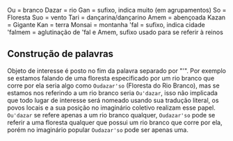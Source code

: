 Ou = branco
Dazar = rio
Gan = sufixo, indica muito (em agrupamentos)
So = Floresta
Suo = vento
Tari = dançarina/dançarino
Amem = abençoada
Kazan = Gigante
Kan = terra
Monsai = montanha
'fal = sufixo, indica cidade
'falmem = aglutinação de 'fal e Amem, sufixo usado para se referir à reinos

## Construção de palavras

Objeto de interesse é posto no fim da palavra separado por "'". Por exemplo se estamos falando de uma floresta especificado por um rio branco que corre por ela seria algo como ``Oudazar'so`` (Floresta do Rio Branco), mas se estamos nos referindo a um rio branco seria ``Ou'dazar``, isso não implicada que todo lugar de interesse será nomeado usando sua tradução literal, os povos locais e a sua posição no imaginário coletivo realizam esse papel. ``Ou'dazar`` se refere apenas a um rio branco qualquer, ``Oudazar'so`` pode se referir a uma floresta qualquer que possui um rio branco que corre por ela, porém no imaginário popular ``Oudazar'so`` pode ser apenas uma.